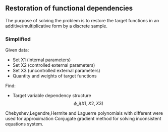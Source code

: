 ## Restoration of functional dependencies
The purpose of solving the problem is to restore the target functions in an additive/multiplicative form by a discrete sample.
### Simplified 
Given data:
- Set X1 (internal parameters)
- Set X2 (controlled external parameters)
- Set X3 (uncontrolled external parameters)
- Quantity and weights of target functions
  
Find: 
- Target variable dependency structure $$ \phi\_{i}(X1,X2,X3) $$

Chebyshev,Legendre,Hermite and Laguerre polynomials with different were used for approximation
Conjugate gradient method for solving inconsistent equations system.
